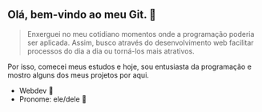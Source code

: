 ## Olá, bem-vindo ao meu Git. 🤍

> Enxerguei no meu cotidiano momentos onde a programação poderia ser aplicada. Assim, busco através do desenvolvimento web facilitar processos do dia a dia ou torná-los mais atrativos.

Por isso, comecei meus estudos e hoje, sou entusiasta da programação e mostro alguns dos meus projetos por aqui.

- Webdev 🌻
- Pronome: ele/dele 💚
